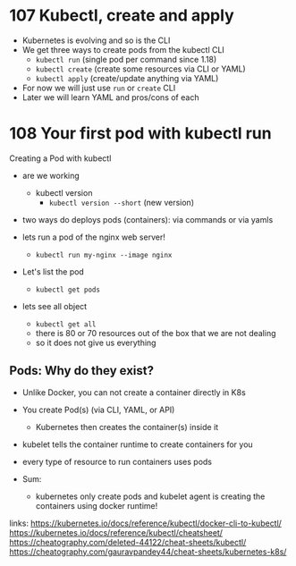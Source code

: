 # 107 Kubectl, create and apply

- Kubernetes is evolving and so is the CLI
- We get three ways to create pods from the kubectl CLI
  - `kubectl run` (single pod per command since 1.18)
  - `kubectl create` (create some resources via CLI or YAML)
  - `kubectl apply` (create/update anything via YAML)
- For now we will just use `run` or `create` CLI
- Later we will learn YAML and pros/cons of each

# 108 Your first pod with kubectl run

Creating a Pod with kubectl

- are we working

  - kubectl version
    - `kubectl version --short` (new version)

- two ways do deploys pods (containers): via commands or via yamls
- lets run a pod of the nginx web server!
  - `kubectl run my-nginx --image nginx`
- Let's list the pod
  - `kubectl get pods`
- lets see all object
  - `kubectl get all`
  - there is 80 or 70 resources out of the box that we are not dealing
  - so it does not give us everything

## Pods: Why do they exist?
-  Unlike Docker, you can not create a container directly in K8s
- You create Pod(s) (via CLI, YAML, or API)
    - Kubernetes then creates the container(s) inside it
- kubelet tells the container runtime to create containers for you
- every type of resource to run containers uses pods

- Sum: 
    - kubernetes only create pods and kubelet agent is creating the containers using docker runtime! 


links:
https://kubernetes.io/docs/reference/kubectl/docker-cli-to-kubectl/
https://kubernetes.io/docs/reference/kubectl/cheatsheet/
https://cheatography.com/deleted-44122/cheat-sheets/kubectl/
https://cheatography.com/gauravpandey44/cheat-sheets/kubernetes-k8s/